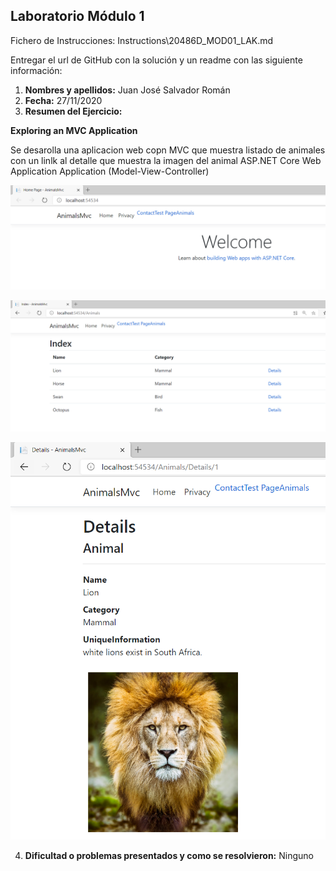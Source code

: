 ## Laboratorio Módulo 1

Fichero de Instrucciones: Instructions\20486D_MOD01_LAK.md

Entregar el url de GitHub con la solución y un readme con las siguiente información:

1. **Nombres y apellidos:** Juan José Salvador Román
2. **Fecha:** 27/11/2020
3. **Resumen del Ejercicio:** 


**Exploring an MVC Application**

Se desarolla una aplicacion web copn MVC que muestra listado de animales con un linlk al detalle que muestra la imagen del animal
ASP.NET Core Web Application
  Application (Model-View-Controller)



![image-20201118235530891](img/image-20201118235530891.png)

![image-20201118235544029](img/image-20201118235544029.png)

![image-20201118235558420](img/image-20201118235558420.png)


4. **Dificultad o problemas presentados y como se resolvieron:** Ninguno
